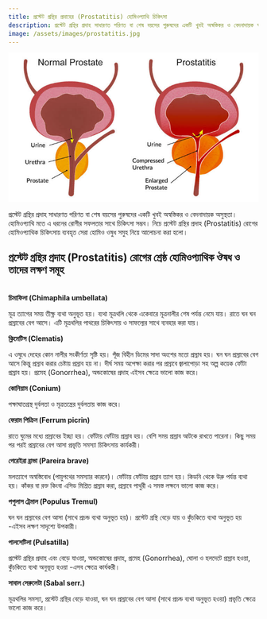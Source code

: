 ```yaml
---
title: প্রস্টেট গ্রন্থির প্রদাহের (Prostatitis) হোমিওপ্যাথি চিকিৎসা
description: প্রস্টেট গ্রন্থির প্রদাহ সাধারণত পরিণত বা শেষ বয়সের পুরুষদের একটি খুবই অস্বস্তিকর ও বেদনাদায়ক অসুস্থতা। হোমিওপ্যাথি মতে এ ধরনের রোগীর সফলতার সাথে চিকিৎসা সম্ভব। নিচে প্রস্টেট গ্রন্থির প্রদাহ (Prostatitis) রোগের হোমিওপ্যাথিক চিকিৎসায় ব্যবহৃত সেরা হোমিও ওষুধ সমুহ নিয়ে আলোচনা করা হলো।
image: /assets/images/prostatitis.jpg
---
```

![প্রস্টেট গ্রন্থির প্রদাহের হোমিওপ্যাথি চিকিৎসা](/assets/images/prostatitis.jpg)

প্রস্টেট গ্রন্থির প্রদাহ সাধারণত পরিণত বা শেষ বয়সের পুরুষদের একটি খুবই অস্বস্তিকর ও বেদনাদায়ক অসুস্থতা। হোমিওপ্যাথি মতে এ ধরনের রোগীর সফলতার সাথে চিকিৎসা সম্ভব। নিচে প্রস্টেট গ্রন্থির প্রদাহ (Prostatitis) রোগের হোমিওপ্যাথিক চিকিৎসায় ব্যবহৃত সেরা হোমিও ওষুধ সমুহ নিয়ে আলোচনা করা হলো।

<h2>প্রস্টেট গ্রন্থির প্রদাহ (Prostatitis) রোগের শ্রেষ্ঠ হোমিওপ্যাথিক ঔষধ ও তাদের লক্ষণ সমূহ</h2>
<br>
<b>চিমাফিলা (Chimaphila umbellata)</b>

মূত্র ত্যাগের সময় তীক্ষ্ণ ব্যথা অনুভূত হয়। ব্যথা মূত্রথলি থেকে একেবারে মূত্রনালীর শেষ পর্যন্ত নেমে যায়। রাতে ঘন ঘন প্রস্রাবের বেগ আসে। এটি মূত্রথলির পাথরের চিকিৎসায় ও সাফল্যের সাথে ব্যবহার করা যায়।

<b>ক্লিমেটিস (Clematis)</b>

এ ওষুধে দেহের কোন নালীর সংকীর্ণতা সৃষ্টি হয়। পূঁজ বিহীন ডিমের সাদা অংশের মতো প্রস্রাব হয়। ঘন ঘন প্রস্রাবের বেগ আসে কিন্তু প্রস্রাব করার চেষ্টায় প্রস্রাব হয় না। দীর্ঘ সময় অপেক্ষা করার পর প্রস্রাবে জ্বালাপোড়া সহ অল্প কয়েক ফোঁটা প্রস্রাব হয়। প্রমেহ (Gonorrhea), অন্ডকোষের প্রদাহ এইসব ক্ষেত্রে ভালো কাজ করে।

<b>কোনিয়াম (Conium)</b>

পক্ষাঘাতগ্রস্থ দুর্বলতা ও মূত্রতন্ত্রের দুর্বলতায় কাজ করে।

<b>ফেরাম পিক্রিন (Ferrum picrin)</b>

রাতে ঘুমের মধ্যে প্রস্রাবের ইচ্ছা হয়। ফোঁটায় ফোঁটায় প্রস্রাব হয়। বেশি সময় প্রস্রাব আটকে রাখতে পারেনা। কিছু সময় পর পরই প্রস্রাবের বেগ আসা প্রভৃতি সমস্যা চিকিৎসায় কার্যকরী।

<b>পেরেইরা ব্রাভা (Pareira brave)</b>

মলত্যাগে অস্বস্তিবোধ (পায়ুপথের সমস্যার কারনে)। ফোঁটায় ফোঁটায় প্রস্রাব ত্যাগ হয়। কিডনি থেকে উরু পর্যন্ত ব্যথা হয়। কাঁকর বা রক্ত কিংবা এসিড মিশ্রিত প্রস্রাব করা, প্রস্রাবে পাথুরী এ সমস্ত লক্ষনে ভালো কাজ করে।

<b>পপুলাস ট্রেমাল (Populus Tremul)</b>

ঘন ঘন প্রস্রাবের বেগ আসা (সাথে প্রচন্ড ব্যথা অনুভূত হয়)। প্রস্টেট গ্রন্থি বেড়ে যায় ও কুঁচকিতে ব্যথা অনুভূত হয় -এইসব লক্ষণ সাদৃশ্যে উপকারী।

<b>পালসেটিলা (Pulsatilla)</b>

প্রস্টেট গ্রন্থির প্রদাহ এবং বেড়ে যাওয়া, অন্ডকোষের প্রদাহ, প্রমেহ (Gonorrhea), ঘোলা ও হলদেটে প্রস্রাব হওয়া, কুঁচকিতে ব্যথা অনুভূত হওয়া -এসব ক্ষেত্রে কার্যকরী।

<b>সাবাল সেরুলেটা (Sabal serr.)</b>

মূত্রথলির সমস্যা, প্রস্টেট গ্রন্থির বেড়ে যাওয়া, ঘন ঘন প্রস্রাবের বেগ আসা (সাথে প্রচন্ড ব্যথা অনুভূত হওয়া) প্রভৃতি ক্ষেত্রে ভালো কাজ করে।</div>
